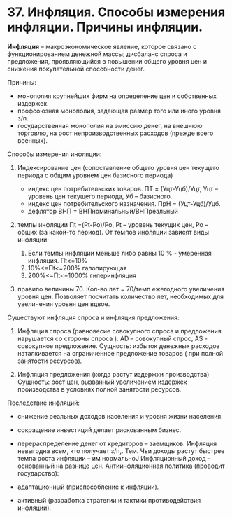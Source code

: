 # 37. Инфляция. Способы измерения инфляции. Причины инфляции.

**Инфляция** – макроэкономическое явление, которое связано с функционированием денежной массы; дисбаланс спроса и предложения, проявляющийся в повышении общего уровня цен и снижения покупательной способности денег.

Причины:

* монополия крупнейших фирм на определение цен и собственных издержек.
* профсоюзная монополия, задающая размер того или иного уровня з/п.
* государственная монополия на эмиссию денег, на внешнюю торговлю, на рост непроизводственных расходов (прежде всего военных).

Способы измерения инфляции:

1. Индексирование цен (сопоставление общего уровня цен текущего периода с общим уровнем цен базисного периода)
    * индекс цен потребительских товаров. ПТ = (Уцт-Уцб)/Уцт,     Уцт – уровень цен текущего периода, Уб – базисного.
    * индекс цен потребительского назначения. ПрН = (Уцт-Уцб)/Уцб.
    * дефлятор ВНП = ВНПноминальный/ВНПреальный
2. темпы инфляции
Пt =(Рt-Ро)/Ро,     Рt – уровень текущих цен, Ро – общих (за какой-то период).
От темпов инфляции зависят виды инфляции:

    1. Если темпы инфляции меньше либо равны 10 % - умеренная инфляция. Пt<=10%
    2. 10%<=Пt<=200% галопирующая
    3. 200%<=Пt<=1000% гиперинфляция
3. правило величины 70.
Кол-во лет = 70/темп ежегодного увеличения уровня цен.
Позволяет посчитать количество лет, необходимых для увеличения уровня цен вдвое.

Существуют инфляция спроса и инфляция предложения:

1.  Инфляция спроса (равновесие совокупного спроса и предложения нарушается со стороны спроса ).
AD – совокупный спрос, AS  - совокупное предложение.
Сущность: избыток денежных расходов наталкивается на ограниченное предложение товаров ( при полной занятости ресурсов).

2.  Инфляция предложения (когда растут издержки производства)
Сущность: рост цен, вызванный увеличением издержек производства в условиях полной занятости ресурсов.

Последствие инфляций:
- снижение реальных доходов населения и уровня жизни населения.














- сокращение инвестиций делает рискованным бизнес.
- перераспределение денег от кредиторов – заемщиков.
Инфляция невыгодна всем, кто получает з/п,. Тем. Чьи доходы растут быстрее темпа роста инфляции – им нормальноJ
Инфляционный доход – основанный на разнице цен.
Антиинфляционная политика (проводит государство):
- адаптационный (приспособление к инфляции).
- активный (разработка стратегии и тактики противодействия инфляции).
